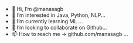 - 👋 Hi, I’m @manasagb
- 👀 I’m interested in Java, Python, NLP...
- 🌱 I’m currently learning ML ...
- 💞️ I’m looking to collaborate on Github...
- 📫 How to reach me -> github.com/manasagb ...

<!---
manasagb/manasagb is a ✨ special ✨ repository because its `README.md` (this file) appears on your GitHub profile.
You can click the Preview link to take a look at your changes.
--->
